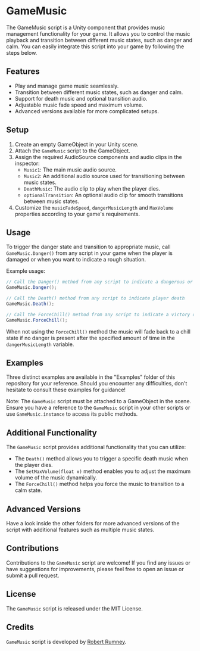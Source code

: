 # GameMusic

The GameMusic script is a Unity component that provides music management functionality for your game. It allows you to control the music playback and transition between different music states, such as danger and calm. You can easily integrate this script into your game by following the steps below.

## Features

- Play and manage game music seamlessly.
- Transition between different music states, such as danger and calm.
- Support for death music and optional transition audio.
- Adjustable music fade speed and maximum volume.
- Advanced versions available for more complicated setups.

## Setup

1. Create an empty GameObject in your Unity scene.
2. Attach the `GameMusic` script to the GameObject.
3. Assign the required AudioSource components and audio clips in the inspector:
   - `Music1`: The main music audio source.
   - `Music2`: An additional audio source used for transitioning between music states.
   - `DeathMusic`: The audio clip to play when the player dies.
   - `optionalTransition`: An optional audio clip for smooth transitions between music states.
4. Customize the `musicFadeSpeed`, `dangerMusicLength` and `MaxVolume` properties according to your game's requirements.

## Usage

To trigger the danger state and transition to appropriate music, call `GameMusic.Danger()` from any script in your game when the player is damaged or when you want to indicate a rough situation.

Example usage:

```csharp
// Call the Danger() method from any script to indicate a dangerous or rough situation
GameMusic.Danger();

// Call the Death() method from any script to indicate player death
GameMusic.Death();

// Call the ForceChill() method from any script to indicate a victory or calm state
GameMusic.ForceChill();
```

When not using the `ForceChill()` method the music will fade back to a chill state if no danger is present after the specified amount of time in the `dangerMusicLength` variable.

## Examples

Three distinct examples are available in the "Examples" folder of this repository for your reference. Should you encounter any difficulties, don't hesitate to consult these examples for guidance!

Note: The `GameMusic` script must be attached to a GameObject in the scene. Ensure you have a reference to the `GameMusic` script in your other scripts or use `GameMusic.instance` to access its public methods.

## Additional Functionality

The `GameMusic` script provides additional functionality that you can utilize:

- The `Death()` method allows you to trigger a specific death music when the player dies.
- The `SetMaxVolume(float x)` method enables you to adjust the maximum volume of the music dynamically.
- The `ForceChill()` method helps you force the music to transition to a calm state.

## Advanced Versions

Have a look inside the other folders for more advanced versions of the script with additional features such as multiple music states.

## Contributions

Contributions to the `GameMusic` script are welcome! If you find any issues or have suggestions for improvements, please feel free to open an issue or submit a pull request.

## License

The `GameMusic` script is released under the MIT License.

## Credits

`GameMusic` script is developed by [Robert Rumney](https://github.com/robertrumney).
